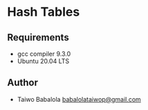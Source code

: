 #	Hash Tables

## Requirements
- gcc compiler 9.3.0
- Ubuntu 20.04 LTS

## Author
- Taiwo Babalola <babalolataiwop@gmail.com>
